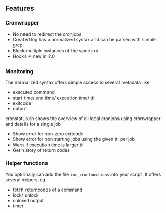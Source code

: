 ## Features

### Cronwrapper

* No need to redirect the cronjobs
* Created log has a normalized syntax and can be parsed with simple grep
* Block multiple instances of the same job
* Hooks ✴️ new in 2.0

### Monitoring

The normalized syntax offers simple access to several metadata like

* executed command
* start time/ end time/ execution time/ ttl
* exitcode
* output

cronstatus.sh shows the overview of all local cronjobs using cronwrapper and details for a single job

* Show error for non-zero exitcode 
* Show error for non starting jobs using the given ttl per job
* Warn if execution time is larger ttl
* Get history of return codes

### Helper functions

You optionally can add the file `inc_cronfunctions` into your script. It offers several helpers, eg

* fetch returncodes of a command
* lock/ unlock
* colored output
* timer
